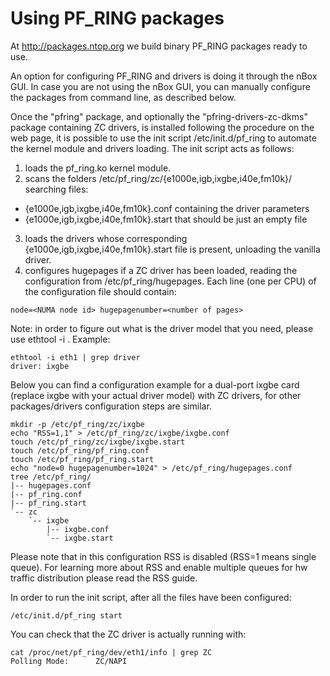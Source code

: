 # Using PF_RING packages
At http://packages.ntop.org we build binary PF_RING packages ready to use.

An option for configuring PF_RING and drivers is doing it through the nBox GUI. 
In case you are not using the nBox GUI, you can manually configure the packages 
from command line, as described below.

Once the "pfring" package, and optionally the "pfring-drivers-zc-dkms" package
containing ZC  drivers, is installed following the procedure on the web page, 
it is possible to use the init script /etc/init.d/pf_ring to automate the kernel 
module and drivers loading. The init script acts as follows:

1. loads the pf_ring.ko kernel module.
2. scans the folders /etc/pf_ring/zc/{e1000e,igb,ixgbe,i40e,fm10k}/ searching files:
- {e1000e,igb,ixgbe,i40e,fm10k}.conf containing the driver parameters
- {e1000e,igb,ixgbe,i40e,fm10k}.start that should be just an empty file
3. loads the drivers whose corresponding {e1000e,igb,ixgbe,i40e,fm10k}.start file is present, 
   unloading the vanilla driver.
2. configures hugepages if a ZC driver has been loaded, reading the configuration 
   from /etc/pf_ring/hugepages. Each line (one per CPU) of the configuration file 
   should contain:
```
node=<NUMA node id> hugepagenumber=<number of pages>
```

Note: in order to figure out what is the driver model that you need, please use
ethtool -i <interface>. Example:

```
ethtool -i eth1 | grep driver
driver: ixgbe
```

Below you can find a configuration example for a dual-port ixgbe card (replace
ixgbe with your actual driver model) with ZC drivers, for other packages/drivers 
configuration steps are similar.

```
mkdir -p /etc/pf_ring/zc/ixgbe
echo "RSS=1,1" > /etc/pf_ring/zc/ixgbe/ixgbe.conf 
touch /etc/pf_ring/zc/ixgbe/ixgbe.start
touch /etc/pf_ring/pf_ring.conf
touch /etc/pf_ring/pf_ring.start
echo "node=0 hugepagenumber=1024" > /etc/pf_ring/hugepages.conf 
tree /etc/pf_ring/
|-- hugepages.conf
|-- pf_ring.conf
|-- pf_ring.start
`-- zc
    `-- ixgbe
        |-- ixgbe.conf
        `-- ixgbe.start
```

Please note that in this configuration RSS is disabled (RSS=1 means single queue). 
For learning more about RSS and enable multiple queues for hw traffic distribution 
please read the RSS guide.

In order to run the init script, after all the files have been configured:

```
/etc/init.d/pf_ring start
```

You can check that the ZC driver is actually running with:

```
cat /proc/net/pf_ring/dev/eth1/info | grep ZC
Polling Mode:      ZC/NAPI
```

